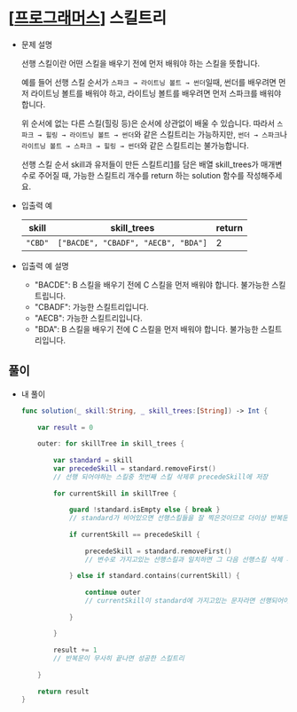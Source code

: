 # [[프로그래머스]()] 스킬트리

- 문제 설명

  선행 스킬이란 어떤 스킬을 배우기 전에 먼저 배워야 하는 스킬을 뜻합니다.

  예를 들어 선행 스킬 순서가 `스파크 → 라이트닝 볼트 → 썬더`일때, 썬더를 배우려면 먼저 라이트닝 볼트를 배워야 하고, 라이트닝 볼트를 배우려면 먼저 스파크를 배워야 합니다.

  위 순서에 없는 다른 스킬(힐링 등)은 순서에 상관없이 배울 수 있습니다. 따라서 `스파크 → 힐링 → 라이트닝 볼트 → 썬더`와 같은 스킬트리는 가능하지만, `썬더 → 스파크`나 `라이트닝 볼트 → 스파크 → 힐링 → 썬더`와 같은 스킬트리는 불가능합니다.

  선행 스킬 순서 skill과 유저들이 만든 스킬트리[1](https://programmers.co.kr/learn/courses/30/lessons/49993#fn1)를 담은 배열 skill_trees가 매개변수로 주어질 때, 가능한 스킬트리 개수를 return 하는 solution 함수를 작성해주세요.

- 입출력 예

  | skill   | skill_trees                         | return |
  | ------- | ----------------------------------- | ------ |
  | `"CBD"` | `["BACDE", "CBADF", "AECB", "BDA"]` | 2      |

- 입출력 예 설명

  - "BACDE": B 스킬을 배우기 전에 C 스킬을 먼저 배워야 합니다. 불가능한 스킬트립니다.
  - "CBADF": 가능한 스킬트리입니다.
  - "AECB": 가능한 스킬트리입니다.
  - "BDA": B 스킬을 배우기 전에 C 스킬을 먼저 배워야 합니다. 불가능한 스킬트리입니다.



## 풀이

- 내 풀이

  ```swift
  func solution(_ skill:String, _ skill_trees:[String]) -> Int {
      
      var result = 0
      
      outer: for skillTree in skill_trees {
          
          var standard = skill
          var precedeSkill = standard.removeFirst()
          // 선행 되어야하는 스킬중 첫번째 스킬 삭제후 precedeSkill에 저장
          
          for currentSkill in skillTree {
              
              guard !standard.isEmpty else { break }
              // standard가 비어있으면 선행스킬들을 잘 찍은것이므로 더이상 반복문을 돌릴 필요가 없음
              
              if currentSkill == precedeSkill {
                  
                  precedeSkill = standard.removeFirst()
                  // 변수로 가지고있는 선행스킬과 일치하면 그 다음 선행스킬 삭제 후 precedeSkill에 저장
                  
              } else if standard.contains(currentSkill) {
                  
                  continue outer
                  // currentSkill이 standard에 가지고있는 문자라면 선행되어야하는 스킬보다 먼저 나온것이기때문에 실패한 스킬트리
                  
              }
              
          }
          
          result += 1
          // 반복문이 무사히 끝나면 성공한 스킬트리
          
      }
      
      return result
  }
  ```

  

